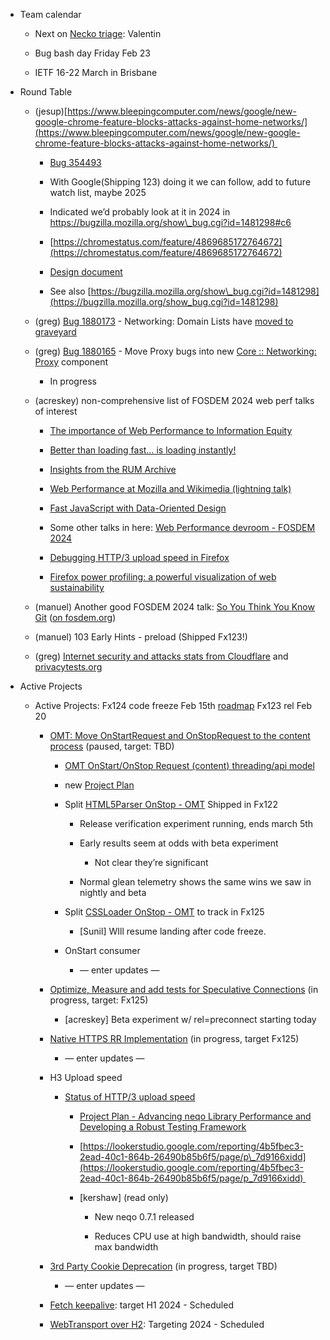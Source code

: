 -   Team calendar
    

    -   Next on [Necko triage](https://github.com/mozilla-necko/triage-list): Valentin
    
    -   Bug bash day Friday Feb 23
    
    -   IETF 16-22 March in Brisbane
    

  

-   Round Table
    

    -   (jesup)[https://www.bleepingcomputer.com/news/google/new-google-chrome-feature-blocks-attacks-against-home-networks/](https://www.bleepingcomputer.com/news/google/new-google-chrome-feature-blocks-attacks-against-home-networks/) 
    

        -   [Bug 354493](https://bugzilla.mozilla.org/show_bug.cgi?id=354493)
    
        -   With Google(Shipping 123) doing it we can follow, add to future watch list, maybe 2025
    
        -   Indicated we’d probably look at it in 2024 in https://bugzilla.mozilla.org/show\_bug.cgi?id=1481298#c6
    
        -   [https://chromestatus.com/feature/4869685172764672](https://chromestatus.com/feature/4869685172764672)
    
        -   [Design document](https://docs.google.com/document/d/1QyFqHCgZLmEfy0wbgXNgce9zKpZVaqSpQY3JleFWrk0/edit#heading=h.5ejsehpwzo72)
    
        -   See also [https://bugzilla.mozilla.org/show\_bug.cgi?id=1481298](https://bugzilla.mozilla.org/show_bug.cgi?id=1481298)
    

    -   (greg) [Bug 1880173](https://bugzilla.mozilla.org/show_bug.cgi?id=1880173) - Networking: Domain Lists have [moved to graveyard](https://bugzilla.mozilla.org/buglist.cgi?product=Core%20Graveyard&component=Networking%3A%20Domain%20Lists)
    
    -   (greg) [Bug 1880165](https://bugzilla.mozilla.org/show_bug.cgi?id=1880165) - Move Proxy bugs into new [Core :: Networking: Proxy](https://bugzilla.mozilla.org/buglist.cgi?product=Core&component=Networking:%20Proxy&bug_status=__open__&list_id=16907196) component
    

        -   In progress
    

    -   (acreskey) non-comprehensive list of FOSDEM 2024 web perf talks of interest
    

        -   [The importance of Web Performance to Information Equity](https://fosdem.org/2024/schedule/event/fosdem-2024-2411-the-importance-of-web-performance-to-information-equity/)
    
        -   [Better than loading fast… is loading instantly!](https://fosdem.org/2024/schedule/event/fosdem-2024-2003-better-than-loading-fast-is-loading-instantly-/)
    
        -   [Insights from the RUM Archive](https://fosdem.org/2024/schedule/event/fosdem-2024-1975-insights-from-the-rum-archive/)
    
        -   [Web Performance at Mozilla and Wikimedia (lightning talk)](https://fosdem.org/2024/schedule/event/fosdem-2024-2162-web-performance-at-mozilla-and-wikimedia/)
    
        -   [Fast JavaScript with Data-Oriented Design](https://fosdem.org/2024/schedule/event/fosdem-2024-2773-fast-javascript-with-data-oriented-design/)
    
        -   Some other talks in here: [Web Performance devroom - FOSDEM 2024](https://fosdem.org/2024/schedule/track/web-performance/)
    
        -   [Debugging HTTP/3 upload speed in Firefox](https://fosdem.org/2024/schedule/event/fosdem-2024-1873-debugging-http-3-upload-speed-in-firefox/)
    
        -   [Firefox power profiling: a powerful visualization of web sustainability](https://fosdem.org/2024/schedule/event/fosdem-2024-2716-firefox-power-profiling-a-powerful-visualization-of-web-sustainability/)
    

    -   (manuel) Another good FOSDEM 2024 talk: [So You Think You Know Git](https://www.youtube.com/watch?v=aolI_Rz0ZqY) ([on fosdem.org](https://fosdem.org/2024/schedule/event/fosdem-2024-3611-so-you-think-you-know-git))
    
    -   (manuel) 103 Early Hints - preload (Shipped Fx123!)
    
    -   (greg) [Internet security and attacks stats from Cloudflare](https://radar.cloudflare.com/security-and-attacks) and [privacytests.org](https://privacytests.org/) 
    

  

-   Active Projects
    

    -   Active Projects: Fx124 code freeze Feb 15th [roadmap](https://mozilla-hub.atlassian.net/jira/plans/71/scenarios/71?vid=300#plan/backlog) Fx123 rel Feb 20
    

        -   [OMT: Move OnStartRequest and OnStopRequest to the content process](https://mozilla-hub.atlassian.net/browse/FFXP-2060) (paused, target: TBD)
    

            -   [OMT OnStart/OnStop Request (content) threading/api model](https://docs.google.com/document/d/1vCWPB22_OeqbmhB1Kc6G-jkYcS_K4EKa1Z4agrLU2iM/edit#)
    
            -   new [Project Plan](https://docs.google.com/document/d/1Z-Ktxfy7spdRVQTH6lzNirp_Yy4wUceT-pahBrDIlaw/edit)
    
            -   Split [HTML5Parser OnStop - OMT](https://mozilla-hub.atlassian.net/browse/FFXP-2649) Shipped in Fx122 
    

                -   Release verification experiment running, ends march 5th
    
                -   Early results seem at odds with beta experiment
    

                    -   Not clear they’re significant
    

                -   Normal glean telemetry shows the same wins we saw in nightly and beta
    

            -   Split [CSSLoader OnStop - OMT](https://mozilla-hub.atlassian.net/browse/FFXP-2667) to track in Fx125
    

                -   \[Sunil\] WIll resume landing after code freeze. 
    

            -   OnStart consumer
    

                -   — enter updates —
    

        -   [Optimize, Measure and add tests for Speculative Connections](https://mozilla-hub.atlassian.net/browse/FFXP-2327) (in progress, target: Fx125) 
    

            -   \[acreskey\] Beta experiment w/ rel=preconnect starting today
    

        -   [Native HTTPS RR Implementation](https://mozilla-hub.atlassian.net/browse/FFXP-2553) (in progress, target Fx125)
    

            -   — enter updates —
    

        -   H3 Upload speed
    

            -   [Status of HTTP/3 upload speed](https://docs.google.com/document/d/1crgGyvSKpbSZxwlNObiDNc4at7mjC6bhXxO6V9Vtrv0/edit#heading=h.vcgq4saj2w2e)
    

                -   [Project Plan - Advancing neqo Library Performance and Developing a Robust Testing Framework](https://docs.google.com/document/d/1wT4on1AAUaVz_uRL_tc9ER4qZ85FycM4fOIzIQ4ddaI/edit?usp=sharing)
    
                -   [https://lookerstudio.google.com/reporting/4b5fbec3-2ead-40c1-864b-26490b85b6f5/page/p\_7d9166xidd](https://lookerstudio.google.com/reporting/4b5fbec3-2ead-40c1-864b-26490b85b6f5/page/p_7d9166xidd) 
    
                -   \[kershaw\] (read only)
    

                    -   New neqo 0.7.1 released
    
                    -   Reduces CPU use at high bandwidth, should raise max bandwidth
    

        -   [3rd Party Cookie Deprecation](https://mozilla-hub.atlassian.net/browse/FFXP-2237) (in progress, target TBD)
    

            -   — enter updates — 
    

        -   [Fetch keepalive](https://mozilla-hub.atlassian.net/browse/FFXP-2596): target H1 2024 - Scheduled
    
        -   [WebTransport over H2](https://mozilla-hub.atlassian.net/browse/FFXP-2594): Targeting 2024 - Scheduled